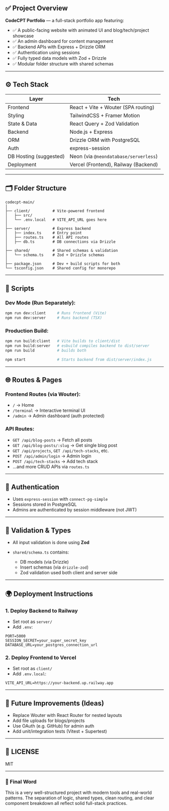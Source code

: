 ## ✅ Project Overview

**CodeCPT Portfolio** — a full-stack portfolio app featuring:

* ✅ A public-facing website with animated UI and blog/tech/project showcase
* ✅ An admin dashboard for content management
* ✅ Backend APIs with Express + Drizzle ORM
* ✅ Authentication using sessions
* ✅ Fully typed data models with Zod + Drizzle
* ✅ Modular folder structure with shared schemas

---

## ⚙️ Tech Stack

| Layer                  | Tech                                  |
| ---------------------- | ------------------------------------- |
| Frontend               | React + Vite + Wouter (SPA routing)   |
| Styling                | TailwindCSS + Framer Motion           |
| State & Data           | React Query + Zod Validation          |
| Backend                | Node.js + Express                     |
| ORM                    | Drizzle ORM with PostgreSQL           |
| Auth                   | express-session                       |
| DB Hosting (suggested) | Neon (via `@neondatabase/serverless`) |
| Deployment             | Vercel (Frontend), Railway (Backend)  |

---

## 🗂 Folder Structure

```
codecpt-main/
│
├── client/          # Vite-powered frontend
│   ├── src/
│   └── .env.local   # VITE_API_URL goes here
│
├── server/          # Express backend
│   ├── index.ts     # Entry point
│   ├── routes.ts    # All API routes
│   ├── db.ts        # DB connections via Drizzle
│
├── shared/          # Shared schemas & validation
│   └── schema.ts    # Zod + Drizzle schemas
│
├── package.json     # Dev + build scripts for both
└── tsconfig.json    # Shared config for monorepo
```

---

## 🚀 Scripts

### Dev Mode (Run Separately):

```bash
npm run dev:client     # Runs frontend (Vite)
npm run dev:server     # Runs backend (TSX)
```

### Production Build:

```bash
npm run build:client   # Vite builds to client/dist
npm run build:server   # esbuild compiles backend to dist/server
npm run build          # builds both

npm start              # Starts backend from dist/server/index.js
```

---

## 🌐 Routes & Pages

### Frontend Routes (via Wouter):

* `/` → Home
* `/terminal` → Interactive terminal UI
* `/admin` → Admin dashboard (auth protected)

### API Routes:

* `GET /api/blog-posts` → Fetch all posts
* `GET /api/blog-posts/:slug` → Get single blog post
* `GET /api/projects`, `GET /api/tech-stacks`, etc.
* `POST /api/admin/login` → Admin login
* `POST /api/tech-stacks` → Add tech stack
* ...and more CRUD APIs via `routes.ts`

---

## 🔐 Authentication

* Uses `express-session` with `connect-pg-simple`
* Sessions stored in PostgreSQL
* Admins are authenticated by session middleware (not JWT)

---

## 🧪 Validation & Types

* All input validation is done using **Zod**
* `shared/schema.ts` contains:

  * DB models (via Drizzle)
  * Insert schemas (via `drizzle-zod`)
  * Zod validation used both client and server side

---

## 🌍 Deployment Instructions

### 1. Deploy Backend to Railway

* Set root as `server/`
* Add `.env`:

```env
PORT=5000
SESSION_SECRET=your_super_secret_key
DATABASE_URL=your_postgres_connection_url
```

### 2. Deploy Frontend to Vercel

* Set root as `client/`
* Add `.env.local`:

```env
VITE_API_URL=https://your-backend.up.railway.app
```

---

## 🧾 Future Improvements (Ideas)

* Replace Wouter with React Router for nested layouts
* Add file uploads for blogs/projects
* Use OAuth (e.g. GitHub) for admin auth
* Add unit/integration tests (Vitest + Supertest)

---

## 📄 LICENSE

MIT

---

### 🧠 Final Word

This is a very well-structured project with modern tools and real-world patterns. The separation of logic, shared types, clean routing, and clear component breakdown all reflect solid full-stack practices.
